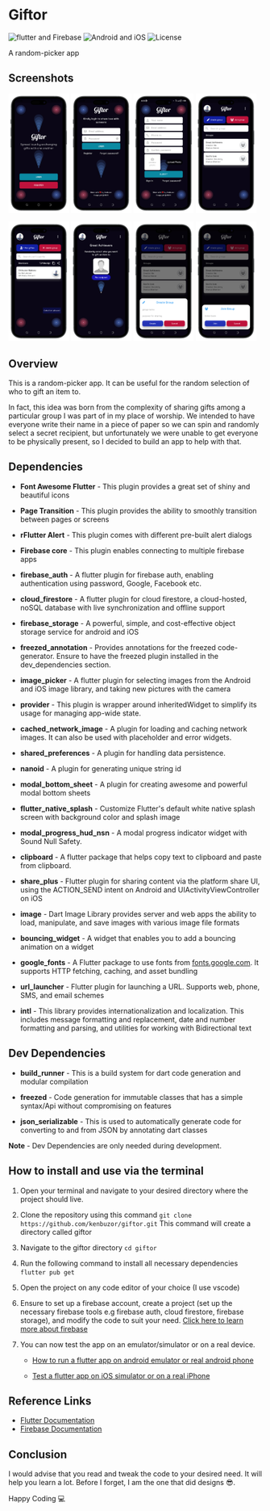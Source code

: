 # Giftor

![flutter and Firebase](https://img.shields.io/badge/Flutter-Firebase-yellow?logo=flutter) ![Android and iOS](https://img.shields.io/badge/Android-iOS-black?logo=Android) ![License](https://img.shields.io/github/license/kenbuzor/giftor)

A random-picker app

## Screenshots

<p float='left'>
<img src='assets/images/img1.png' width='120'>
<img src='assets/images/img2.png' width='120'>
<img src='assets/images/img3.png' width='120'>
<img src='assets/images/img4.png' width='120'>
</p>

<p float='left'>
<img src='assets/images/img5.png' width='120'>
<img src='assets/images/img6.png' width='120'>
<img src='assets/images/img7.png' width='120'>
<img src='assets/images/img8.png' width='120'>
</p>

## Overview

This is a random-picker app. It can be useful for the random selection of who to gift an item to.

In fact, this idea was born from the complexity of sharing gifts among a particular group I was part of in my place of worship. We intended to have everyone write their name in a piece of paper so we can spin and randomly select a secret recipient, but unfortunately we were unable to get everyone to be physically present, so I decided to build an app to help with that.

## Dependencies

- **Font Awesome Flutter** - This plugin provides a great set of shiny and beautiful icons

- **Page Transition** - This plugin provides the ability to smoothly transition between pages or screens

- **rFlutter Alert** - This plugin comes with different pre-built alert dialogs

- **Firebase core** - This plugin enables connecting to multiple firebase apps

- **firebase_auth** - A flutter plugin for firebase auth, enabling authentication using password, Google, Facebook etc.

- **cloud_firestore** - A flutter plugin for cloud firestore, a cloud-hosted, noSQL database with live synchronization and offline support

- **firebase_storage** - A powerful, simple, and cost-effective object storage service for android and iOS

- **freezed_annotation** - Provides annotations for the freezed code-generator. Ensure to have the freezed plugin installed in the dev_dependencies section.

- **image_picker** - A flutter plugin for selecting images from the Android and iOS image library, and taking new pictures with the camera

- **provider** - This plugin is wrapper around inheritedWidget to simplify its usage for managing app-wide state.

- **cached_network_image** - A plugin for loading and caching network images. It can also be used with placeholder and error widgets.

- **shared_preferences** - A plugin for handling data persistence.

- **nanoid** - A plugin for generating unique string id

- **modal_bottom_sheet** - A plugin for creating awesome and powerful modal bottom sheets

- **flutter_native_splash** - Customize Flutter's default white native splash screen with background color and splash image

- **modal_progress_hud_nsn** - A modal progress indicator widget with Sound Null Safety.

- **clipboard** - A flutter package that helps copy text to clipboard and paste from clipboard.

- **share_plus** - Flutter plugin for sharing content via the platform share UI, using the ACTION_SEND intent on Android and UIActivityViewController on iOS

- **image** - Dart Image Library provides server and web apps the ability to load, manipulate, and save images with various image file formats

- **bouncing_widget** - A widget that enables you to add a bouncing animation on a widget

- **google_fonts** - A Flutter package to use fonts from [fonts.google.com](https://fonts.google.com). It supports HTTP fetching, caching, and asset bundling

- **url_launcher** - Flutter plugin for launching a URL. Supports web, phone, SMS, and email schemes

- **intl** - This library provides internationalization and localization. This includes message formatting and replacement, date and number formatting and parsing, and utilities for working with Bidirectional text

## Dev Dependencies

- **build_runner** - This is a build system for dart code generation and modular compilation

- **freezed** - Code generation for immutable classes that has a simple syntax/Api without compromising on features

- **json_serializable** - This is used to automatically generate code for converting to and from JSON by annotating dart classes

**Note** - Dev Dependencies are only needed during development.

## How to install and use via the terminal

1. Open your terminal and navigate to your desired directory where the project should live.

2. Clone the repository using this command `git clone https://github.com/kenbuzor/giftor.git` This command will create a directory called giftor

3. Navigate to the giftor directory `cd giftor`

4. Run the following command to install all necessary dependencies `flutter pub get`

5. Open the project on any code editor of your choice (I use vscode)

6. Ensure to set up a firebase account, create a project (set up the necessary firebase tools e.g firebase auth, cloud firestore, firebase storage), and modify the code to suit your need. [Click here to learn more about firebase](https://firebase.google.com/docs)

7. You can now test the app on an emulator/simulator or on a real device.

   - [How to run a flutter app on android emulator or real android phone](https://docs.flutter.dev/get-started/install/macos/mobile-android)

   - [Test a flutter app on iOS simulator or on a real iPhone](https://docs.flutter.dev/get-started/install/macos/mobile-ios)

## Reference Links

- [Flutter Documentation](https://docs.flutter.dev/)
- [Firebase Documentation](https://firebase.google.com/docs)

## Conclusion

I would advise that you read and tweak the code to your desired need. It will help you learn a lot. Before I forget, I am the one that did designs 😎.

Happy Coding 💻
